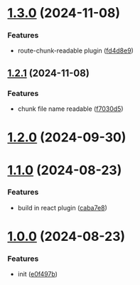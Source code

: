 # [1.3.0](https://github.com/hemengke1997/vite-config-preset/compare/v1.2.1...v1.3.0) (2024-11-08)


### Features

* route-chunk-readable plugin ([fd4d8e9](https://github.com/hemengke1997/vite-config-preset/commit/fd4d8e9e55fb393098effc0512341d1d62359720))



## [1.2.1](https://github.com/hemengke1997/vite-config-preset/compare/v1.2.0...v1.2.1) (2024-11-08)


### Features

* chunk file name readable ([f7030d5](https://github.com/hemengke1997/vite-config-preset/commit/f7030d5c93029f48e4e0a1922724965b9def1e4d))



# [1.2.0](https://github.com/hemengke1997/vite-config-preset/compare/v1.1.0...v1.2.0) (2024-09-30)



# [1.1.0](https://github.com/hemengke1997/vite-config-preset/compare/v1.0.0...v1.1.0) (2024-08-23)


### Features

* build in react plugin ([caba7e8](https://github.com/hemengke1997/vite-config-preset/commit/caba7e87374635580108ff485abb106977cfe721))



# [1.0.0](https://github.com/hemengke1997/vite-config-preset/compare/e0f497b0877410f306c8814e1c3ec12b58f6f20e...v1.0.0) (2024-08-23)


### Features

* init ([e0f497b](https://github.com/hemengke1997/vite-config-preset/commit/e0f497b0877410f306c8814e1c3ec12b58f6f20e))



